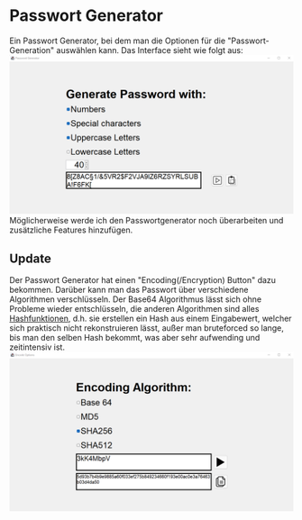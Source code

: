 # Passwort Generator

Ein Passwort Generator, bei dem man die Optionen für die "Passwort-Generation" auswählen kann. Das Interface sieht wie folgt aus: 
![](images/password-generator.png)
Möglicherweise werde ich den Passwortgenerator noch überarbeiten und zusätzliche Features hinzufügen.
## Update
Der Passwort Generator hat einen "Encoding(/Encryption) Button" dazu bekommen. Darüber kann man das Passwort über verschiedene Algorithmen 
verschlüsseln. Der Base64 Algorithmus lässt sich ohne Probleme wieder entschlüsseln, die anderen Algorithmen sind alles [Hashfunktionen](https://de.wikipedia.org/wiki/Kryptographische_Hashfunktion), d.h. sie erstellen ein Hash aus einem Eingabewert, welcher sich praktisch nicht rekonstruieren lässt, außer man bruteforced so lange, bis man den selben Hash bekommt, was aber sehr aufwending und zeitintensiv ist.
![](images/image.png)
